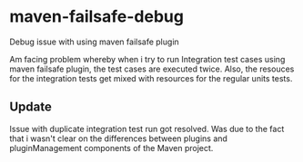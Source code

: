 # maven-failsafe-debug
Debug issue with using maven failsafe plugin

Am facing problem whereby when i try to run Integration test cases using maven failsafe plugin, the test cases are executed twice.
Also, the resouces for the integration tests get mixed with resources for the regular units tests. 

## Update
Issue with duplicate integration test run got resolved. Was due to the fact that i wasn't clear on the differences between plugins and pluginManagement components of the Maven project.
